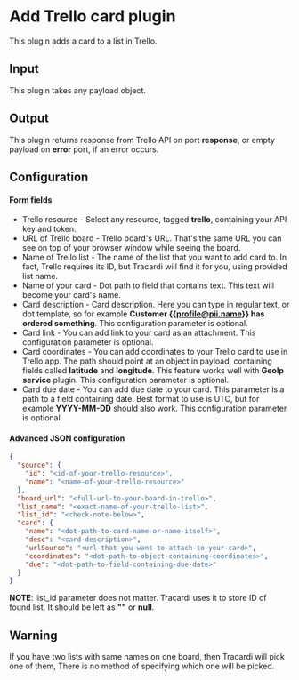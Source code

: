# Add Trello card plugin

This plugin adds a card to a list in Trello.

## Input

This plugin takes any payload object.

## Output

This plugin returns response from Trello API on port **response**, or empty payload
on **error** port, if an error occurs.

## Configuration

#### Form fields

- Trello resource - Select any resource, tagged **trello**, containing your API key
  and token.
- URL of Trello board - Trello board's URL. That's the same URL you can see
  on top of your browser window while seeing the board.
- Name of Trello list - The name of the list that you want to add card to.
  In fact, Trello requires its ID, but Tracardi will find it for you, using provided list name.
- Name of your card - Dot path to field that contains text. This text will become your
  card's name.
- Card description - Card description. Here you can type in regular text, or 
  dot template, so for example **Customer {{profile@pii.name}} has ordered something**.
  This configuration parameter is optional.
- Card link - You can add link to your card as an attachment. This configuration parameter is optional.
- Card coordinates - You can add coordinates to your Trello card to use in Trello app. The path should
  point at an object in payload, containing fields called **latitude** and **longitude**. This
  feature works well with **GeoIp service** plugin. This configuration parameter is optional.
- Card due date - You can add due date to your card. This parameter is a path to a field
  containing date. Best format to use is UTC, but for example **YYYY-MM-DD** should also work.
  This configuration parameter is optional.

#### Advanced JSON configuration

```json
{
  "source": {
    "id": "<id-of-your-trello-resource>",
    "name": "<name-of-your-trello-resource>"
  },
  "board_url": "<full-url-to-your-board-in-trello>",
  "list_name": "<exact-name-of-your-trello-list>",
  "list_id": "<check-note-below>",
  "card": {
    "name": "<dot-path-to-card-name-or-name-itself>",
    "desc": "<card-description>",
    "urlSource": "<url-that-you-want-to-attach-to-your-card>",
    "coordinates": "<dot-path-to-object-containing-coordinates>",
    "due": "<dot-path-to-field-containing-due-date>"
  }
}
```
**NOTE**: list_id parameter does not matter. Tracardi uses it to store ID of found list.
It should be left as **""** or **null**.

## Warning

If you have two lists with same names on one board, then Tracardi will pick one of them,
There is no method of specifying which one will be picked.

